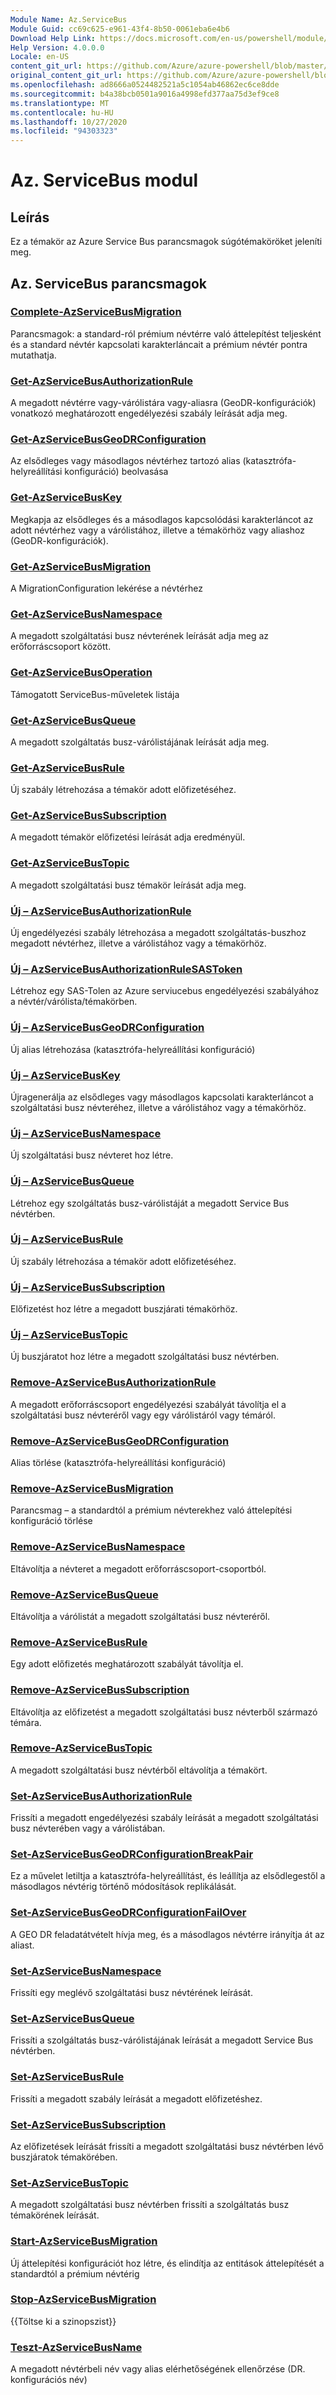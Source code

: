 ```yaml
---
Module Name: Az.ServiceBus
Module Guid: cc69c625-e961-43f4-8b50-0061eba6e4b6
Download Help Link: https://docs.microsoft.com/en-us/powershell/module/az.servicebus
Help Version: 4.0.0.0
Locale: en-US
content_git_url: https://github.com/Azure/azure-powershell/blob/master/src/ServiceBus/ServiceBus/help/Az.ServiceBus.md
original_content_git_url: https://github.com/Azure/azure-powershell/blob/master/src/ServiceBus/ServiceBus/help/Az.ServiceBus.md
ms.openlocfilehash: ad8666a0524482521a5c1054ab46862ec6ce8dde
ms.sourcegitcommit: b4a38bcb0501a9016a4998efd377aa75d3ef9ce8
ms.translationtype: MT
ms.contentlocale: hu-HU
ms.lasthandoff: 10/27/2020
ms.locfileid: "94303323"
---
```

# Az. ServiceBus modul
## Leírás
Ez a témakör az Azure Service Bus parancsmagok súgótémaköröket jeleníti meg.

## Az. ServiceBus parancsmagok
### [Complete-AzServiceBusMigration](Complete-AzServiceBusMigration.md)
Parancsmagok: a standard-ról prémium névtérre való áttelepítést teljesként és a standard névtér kapcsolati karakterláncait a prémium névtér pontra mutathatja.

### [Get-AzServiceBusAuthorizationRule](Get-AzServiceBusAuthorizationRule.md)
A megadott névtérre vagy-várólistára vagy-aliasra (GeoDR-konfigurációk) vonatkozó meghatározott engedélyezési szabály leírását adja meg. 

### [Get-AzServiceBusGeoDRConfiguration](Get-AzServiceBusGeoDRConfiguration.md)
Az elsődleges vagy másodlagos névtérhez tartozó alias (katasztrófa-helyreállítási konfiguráció) beolvasása

### [Get-AzServiceBusKey](Get-AzServiceBusKey.md)
Megkapja az elsődleges és a másodlagos kapcsolódási karakterláncot az adott névtérhez vagy a várólistához, illetve a témakörhöz vagy aliashoz (GeoDR-konfigurációk).

### [Get-AzServiceBusMigration](Get-AzServiceBusMigration.md)
A MigrationConfiguration lekérése a névtérhez

### [Get-AzServiceBusNamespace](Get-AzServiceBusNamespace.md)
A megadott szolgáltatási busz névterének leírását adja meg az erőforráscsoport között.

### [Get-AzServiceBusOperation](Get-AzServiceBusOperation.md)
Támogatott ServiceBus-műveletek listája

### [Get-AzServiceBusQueue](Get-AzServiceBusQueue.md)
A megadott szolgáltatás busz-várólistájának leírását adja meg.

### [Get-AzServiceBusRule](Get-AzServiceBusRule.md)
Új szabály létrehozása a témakör adott előfizetéséhez. 

### [Get-AzServiceBusSubscription](Get-AzServiceBusSubscription.md)
A megadott témakör előfizetési leírását adja eredményül.

### [Get-AzServiceBusTopic](Get-AzServiceBusTopic.md)
A megadott szolgáltatási busz témakör leírását adja meg.

### [Új – AzServiceBusAuthorizationRule](New-AzServiceBusAuthorizationRule.md)
Új engedélyezési szabály létrehozása a megadott szolgáltatás-buszhoz megadott névtérhez, illetve a várólistához vagy a témakörhöz.

### [Új – AzServiceBusAuthorizationRuleSASToken](New-AzServiceBusAuthorizationRuleSASToken.md)
Létrehoz egy SAS-Tolen az Azure serviucebus engedélyezési szabályához a névtér/várólista/témakörben. 

### [Új – AzServiceBusGeoDRConfiguration](New-AzServiceBusGeoDRConfiguration.md)
Új alias létrehozása (katasztrófa-helyreállítási konfiguráció)

### [Új – AzServiceBusKey](New-AzServiceBusKey.md)
Újragenerálja az elsődleges vagy másodlagos kapcsolati karakterláncot a szolgáltatási busz névteréhez, illetve a várólistához vagy a témakörhöz.

### [Új – AzServiceBusNamespace](New-AzServiceBusNamespace.md)
Új szolgáltatási busz névteret hoz létre.

### [Új – AzServiceBusQueue](New-AzServiceBusQueue.md)
Létrehoz egy szolgáltatás busz-várólistáját a megadott Service Bus névtérben.

### [Új – AzServiceBusRule](New-AzServiceBusRule.md)
Új szabály létrehozása a témakör adott előfizetéséhez. 

### [Új – AzServiceBusSubscription](New-AzServiceBusSubscription.md)
Előfizetést hoz létre a megadott buszjárati témakörhöz.

### [Új – AzServiceBusTopic](New-AzServiceBusTopic.md)
Új buszjáratot hoz létre a megadott szolgáltatási busz névtérben.

### [Remove-AzServiceBusAuthorizationRule](Remove-AzServiceBusAuthorizationRule.md)
A megadott erőforráscsoport engedélyezési szabályát távolítja el a szolgáltatási busz névteréről vagy egy várólistáról vagy témáról.

### [Remove-AzServiceBusGeoDRConfiguration](Remove-AzServiceBusGeoDRConfiguration.md)
Alias törlése (katasztrófa-helyreállítási konfiguráció)

### [Remove-AzServiceBusMigration](Remove-AzServiceBusMigration.md)
Parancsmag – a standardtól a prémium névterekhez való áttelepítési konfiguráció törlése

### [Remove-AzServiceBusNamespace](Remove-AzServiceBusNamespace.md)
Eltávolítja a névteret a megadott erőforráscsoport-csoportból. 

### [Remove-AzServiceBusQueue](Remove-AzServiceBusQueue.md)
Eltávolítja a várólistát a megadott szolgáltatási busz névteréről.

### [Remove-AzServiceBusRule](Remove-AzServiceBusRule.md)
Egy adott előfizetés meghatározott szabályát távolítja el.

### [Remove-AzServiceBusSubscription](Remove-AzServiceBusSubscription.md)
Eltávolítja az előfizetést a megadott szolgáltatási busz névterből származó témára.

### [Remove-AzServiceBusTopic](Remove-AzServiceBusTopic.md)
A megadott szolgáltatási busz névtérből eltávolítja a témakört.

### [Set-AzServiceBusAuthorizationRule](Set-AzServiceBusAuthorizationRule.md)
Frissíti a megadott engedélyezési szabály leírását a megadott szolgáltatási busz névterében vagy a várólistában.

### [Set-AzServiceBusGeoDRConfigurationBreakPair](Set-AzServiceBusGeoDRConfigurationBreakPair.md)
Ez a művelet letiltja a katasztrófa-helyreállítást, és leállítja az elsődlegestől a másodlagos névtérig történő módosítások replikálását.

### [Set-AzServiceBusGeoDRConfigurationFailOver](Set-AzServiceBusGeoDRConfigurationFailOver.md)
A GEO DR feladatátvételt hívja meg, és a másodlagos névtérre irányítja át az aliast.

### [Set-AzServiceBusNamespace](Set-AzServiceBusNamespace.md)
Frissíti egy meglévő szolgáltatási busz névtérének leírását.

### [Set-AzServiceBusQueue](Set-AzServiceBusQueue.md)
Frissíti a szolgáltatás busz-várólistájának leírását a megadott Service Bus névtérben.

### [Set-AzServiceBusRule](Set-AzServiceBusRule.md)
Frissíti a megadott szabály leírását a megadott előfizetéshez.

### [Set-AzServiceBusSubscription](Set-AzServiceBusSubscription.md)
Az előfizetések leírását frissíti a megadott szolgáltatási busz névtérben lévő buszjáratok témakörében.

### [Set-AzServiceBusTopic](Set-AzServiceBusTopic.md)
A megadott szolgáltatási busz névtérben frissíti a szolgáltatás busz témakörének leírását.

### [Start-AzServiceBusMigration](Start-AzServiceBusMigration.md)
Új áttelepítési konfigurációt hoz létre, és elindítja az entitások áttelepítését a standardtól a prémium névtérig

### [Stop-AzServiceBusMigration](Stop-AzServiceBusMigration.md)
{{Töltse ki a szinopszist}}

### [Teszt-AzServiceBusName](Test-AzServiceBusName.md)
A megadott névtérbeli név vagy alias elérhetőségének ellenőrzése (DR. konfigurációs név) 


